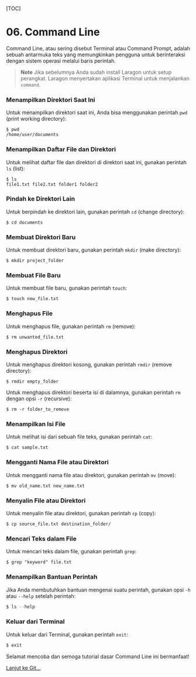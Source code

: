 [TOC]

# <b>06.</b> Command Line

Command Line, atau sering disebut Terminal atau Command Prompt, adalah sebuah antarmuka teks yang memungkinkan pengguna untuk berinteraksi dengan sistem operasi melalui baris perintah.

> **Note**
> Jika sebelumnya Anda sudah install Laragon untuk setup perangkat. Laragon menyertakan aplikasi Terminal untuk menjalankan `command`.

### Menampilkan Direktori Saat Ini

Untuk menampilkan direktori saat ini, Anda bisa menggunakan perintah `pwd` (print working directory):
```shell
$ pwd
/home/user/documents
```


### Menampilkan Daftar File dan Direktori

Untuk melihat daftar file dan direktori di direktori saat ini, gunakan perintah `ls` (list):

```shell
$ ls
file1.txt file2.txt folder1 folder2
```


### Pindah ke Direktori Lain

Untuk berpindah ke direktori lain, gunakan perintah `cd` (change directory):
```shell
$ cd documents
```


### Membuat Direktori Baru

Untuk membuat direktori baru, gunakan perintah `mkdir` (make directory):

```shell
$ mkdir project_folder
```


### Membuat File Baru

Untuk membuat file baru, gunakan perintah `touch`:

```shell
$ touch new_file.txt
```


### Menghapus File

Untuk menghapus file, gunakan perintah `rm` (remove):

```shell
$ rm unwanted_file.txt
```

### Menghapus Direktori

Untuk menghapus direktori kosong, gunakan perintah `rmdir` (remove directory):

```shell
$ rmdir empty_folder
```

Untuk menghapus direktori beserta isi di dalamnya, gunakan perintah `rm` dengan opsi `-r` (recursive):

```shell
$ rm -r folder_to_remove
```


### Menampilkan Isi File

Untuk melihat isi dari sebuah file teks, gunakan perintah `cat`:

```shell
$ cat sample.txt
```


### Mengganti Nama File atau Direktori

Untuk mengganti nama file atau direktori, gunakan perintah `mv` (move):

```shell
$ mv old_name.txt new_name.txt
```


### Menyalin File atau Direktori

Untuk menyalin file atau direktori, gunakan perintah `cp` (copy):

```shell
$ cp source_file.txt destination_folder/
```


### Mencari Teks dalam File

Untuk mencari teks dalam file, gunakan perintah `grep`:

```shell
$ grep "keyword" file.txt
```


### Menampilkan Bantuan Perintah

Jika Anda membutuhkan bantuan mengenai suatu perintah, gunakan opsi `-h` atau `--help` setelah perintah:

```js
$ ls --help
```


### Keluar dari Terminal

Untuk keluar dari Terminal, gunakan perintah `exit`:

```js
$ exit
```

Selamat mencoba dan semoga tutorial dasar Command Line ini bermanfaat!


[Lanjut ke Git...](/basic/git)
